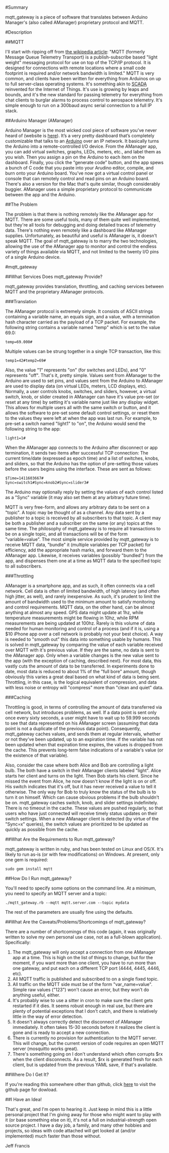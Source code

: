 #Summary

mqtt_gateway is a piece of software that translates between Arduino Manager's (also called AManager) proprietary protocol and MQTT.

#Description

##MQTT

I'll start with ripping off from [the wikipedia article](https://en.wikipedia.org/wiki/MQTT):  "MQTT (formerly Message Queue Telemetry Transport) is a publish-subscribe based "light weight" messaging protocol for use on top of the TCP/IP protocol. It is designed for connections with remote locations where a small code footprint is required and/or network bandwidth is limited."  MQTT is very common, and clients have been written for everything from Arduinos on up to full server-class operating systems.  It's something akin to [SCADA](https://en.wikipedia.org/wiki/SCADA) reinvented for the Internet of Things.  It's use is growing by leaps and bounds, and it's the new standard for passing telemetry for everything from chat clients to burglar alarms to process control to aerospace telemetry.  It's simple enough to run on a 300baud async serial connection to a full IP stack.

##Arduino Manager (AManager)

Arduino Manager is the most wicked cool piece of software you’ve never heard of (website is [here](https://sites.google.com/site/fabboco/home/arduino-manager-for-iphone-ipad)).  It’s a very pretty dashboard that’s completely customizable that talks to an [Arduino](http://www.arduino.cc/) over an IP network.  It basically turns the Arduino into a remote-controlled I/O device.  From the AManager app, you can add virtual switches, graphs, LEDs, meters, etc., and label them as you wish.  Then you assign a pin on the Arduino to each item on the dashboard.  Finally, you click the “generate code” button, and the app spews a bunch of C code that you paste into your Arudino editor, compile, and burn onto your Arduino board.  You’ve now got a virtual control panel or console that can remotely control and read pins on an Arduino board.  There's also a version for the Mac that's quite similar, though considerably buggier.  AManager uses a simple proprietary protocol to communicate between the app and the Arduino.

##The Problem

The problem is that there is nothing remotely like the AManager app for MQTT.  There are some useful tools, many of them quite well implemented, but they're all tools for debugging and doing detailed traces of telemetry data.  There's nothing even remotely like a dashboard like AManager supplies.  Unfortunately, as beautiful and useful is AManager is, it doesn't speak MQTT.  The goal of mqtt_gateway is to marry the two technologies, allowing the use of the AManager app to monitor and control the endless variety of things available via MQTT, and not limited to the twenty I/O pins of a single Arduino device.

#mqtt_gateway

##What Services Does mqtt_gateway Provide?

mqtt_gateway provides translation, throttling, and caching services between MQTT and the proprietary AManager protocols.

###Translation

The AManager protocol is extremely simple.  It consists of ASCII strings containing a variable name, an equals sign, and a value, with a termination hash character carried as the payload of a TCP packet.  For example, the following string contains a variable named "temp" which is set to the value 69.0:

```
temp=69.000#
```

Multiple values can be strung together in a single TCP transaction, like this:

```
temp1=42#temp2=69#
```

Also, the value "1" represents "on" (for switches and LEDs), and "0" represents "off".  That's it, pretty simple.  Values sent from AManager to the Arduino are used to set pins, and values sent from the Arduino to AManager are used to display data (on virtual LEDs, meters, LCD displays, etc).  Normally, a user controls knobs, switches, and sliders, however, a virtual switch, knob, or slider created in AManager can have it's value pre-set (or reset at any time) by setting it's variable name just like any display widget.  This allows for multiple users all with the same switch or button, and it allows the software to pre-set some default control settings, or reset them to the values they were left at when the app was last run.  For example, to pre-set a switch named "light1" to 
"on", the Arduino would send the following string to the app:

```
light1=1#
```

When the AManager app connects to the Arduino after disconnect or app termination, it sends two items after successful TCP connection:  The current time/date (expressed as epoch time) and a list of switches, knobs, and sliders, so that the Arduino has the option of pre-setting those values before the users begins using the interface.  These are sent as follows:

```
$Time=1411603667#
Sync=switch1#Sync=knob2#Sync=slider3#
```

The Arduino may optionally reply by setting the values of each control listed as a "Sync" variable (it may also set them at any arbitrary future time).

MQTT is very free-form, and allows any arbitrary data to be sent on a "topic".  A topic may be thought of as a channel.  Any data sent by a publisher to a topic is received by all subscribers to that topic.  A client may be both a publisher and a subscriber on the same (or any) topics at the same time.  The philosophy of mqtt_gateway is to require all transactions to be on a single topic, and all transactions will be of the form "variable=value".  The most simple service provided by mqtt_gateway is to receive MQTT data, "bundle" it (multiple variables per TCP packet) for efficiency, add the appropriate hash marks, and forward them to the AManager app.  Likewise, it receives variables (possibly "bundled") from the app, and dispenses them one at a time as MQTT data to the specified topic to all subscribers.

###Throttling

AManager is a smartphone app, and as such, it often connects via a cell network.  Cell data is often of limited bandwidth, of high latency (and often high jitter, as well), and rarely inexpensive.  As such, it's prudent to limit the amount of bandwidth used to the minimum amount to satisfy monitoring and control requirements.  MQTT data, on the other hand, can be almost anything at almost any speed.  GPS data might update at 1hz, while temperature measurements might be flowing in 10hz, while RPM measurements are being updated at 100hz.  Rarely is this volume of data needed for human monitoring and control of a process (and if it is, using a $10 iPhone app over a cell network is probably not your best choice).  A way is needed to "smooth out" this data into something usable by humans.  This is solved in mqtt_gateway by comparing the value of each variable received over MQTT with it's previous value.  If they are the same, no data is sent to the AManager app.  Only when a variable changes is the new value sent to the app (with the exception of caching, described next).  For most data, this vastly cuts the amount of data to be transferred.  In experiments done to date, most data is reduced to about 1% of the "full bore" amount, though obviously this varies a great deal based on what kind of data is being sent.  Throttling, in this case, is the logical equivalent of compression, and data with less noise or entropy will "compress" more than "clean and quiet" data.

###Caching

Throttling is good, in terms of controlling the amount of data transferred via cell network, but introduces problems, as well.  If a data point is sent only once every sixty seconds, a user might have to wait up to 59.999 seconds to see that data represented on his AManager screen (assuming that data point is not a duplicate of the previous data point).  Consequently, mqtt_gateway caches values, and sends them at regular intervals, whether or not they've been updated, up to an expiration time.  If the variable has not been updated when that expiration time expires, the values is dropped from the cache.  This prevents long-term false indications of a variable's value (or the existence of that variable).

Also, consider the case where both Alice and Bob are controlling a light bulb.  The both have a switch in their AManager clients labeled "light".  Alice starts her client and turns on the light.  Then Bob starts his client.  Since he missed the event from Alice, he now doesn't know if the light is on or off.  His switch indicates that it's off, but it has never received a value to tell it otherwise.  The only way for Bob to truly know the status of the bulb is to turn it on himself.  Which can cause obvious problems if the bulb shouldn't be on.  mqtt_gateway caches switch, knob, and slider settings indefinitely.  There is no timeout in the cache.  These values are pushed regularly, so that users who have just connected will receive timely status updates on their switch settings.  When a new AManager client is detected (by virtue of the "Sync=x" queries), the switch values are prioritized to be updated as quickly as possible from the cache.

##What Are the Requirements to Run mqtt_gateway?

mqtt_gateway is written in ruby, and has been tested on Linux and OS/X.  It's likely to run as-is (or with few modifications) on Windows.  At present, only one gem is required:

```
sudo gem install mqtt
```

##How Do I Run mqtt_gateway?

You'll need to specify some options on the command line.  At a minimum, you need to specify an MQTT server and a topic:

```
./mqtt_gateway.rb --mqtt mqtt.server.com --topic mydata
```

The rest of the parameters are usually fine using the defaults.

##What Are the Caveats/Problems/Shortcomings of mqtt_gateway?

There are a number of shortcomings of this code (again, it was originally written to solve my own personal use case, not as a full-blown application).  Specifically:

1. The mqtt_gateway will only accept a connection from one AManager app at a time.  This is high on the list of things to change, but for the moment, if you want more than one client, you have to run more than one gateway, and put each on a different TCP port (4444, 4445, 4446, etc).
2. All MQTT traffic is published and subscribed to on a single fixed topic.
3. All traffic on the MQTT side must be of the form "var_name=value".  Simple raw values ("123") won't cause an error, but they won't do anything useful, either.
4. It's probably wise to use a sitter in cron to make sure the client gets restarted if it dies.  It seems robust enough in real use, but there are plenty of potential exceptions that I don't catch, and there is relatively little in the way of error detection.
5. It doesn't always correctly detect the disconnect of AManager immediately.  It often takes 15-30 seconds before it realizes the client is gone and is ready to accept a new connection.
6. There is currently no provision for authentication to the MQTT server.  This will change, but the current version of code requires an open MQTT server (mosquitto works great).
7. There's something going on I don't understand which often corrupts $rx when the client disconnects. As a result, $rx is generated fresh for each client, but is updated from the previous YAML save, if that's available.

##Where Do I Get It?

If you're reading this somewhere other than github, click [here](https://github.com/jfrancis42/amanager-mqtt-gateway) to visit the github page for dowload.

##I Have an Idea!

That's great, and I'm open to hearing it. Just keep in mind this is a little personal project that I'm giving away for those who might want to play with it (or base something else on it), it's not a full on industrial-strength open source project. I have a day job, a family, and many other hobbies and projects, so ideas with code attached will get looked at (and/or implemented) much faster than those without.


Jeff Francis

